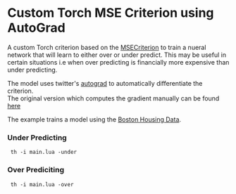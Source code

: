 # Custom Torch MSE Criterion using AutoGrad

A custom Torch criterion based on the [MSECriterion](https://github.com/torch/nn/blob/master/doc/criterion.md#nn.MSECriterion) to train a nueral network that will learn to either over or under predict. This may be useful in certain situations i.e when over predicting is financially more expensive than under predicting.  

The model uses twitter's [autograd](https://github.com/twitter/torch-autograd) to automatically differentiate the criterion.  
The original version which computes the gradient manually can be found [here](https://github.com/ronanmoynihan/biased-regression)

The example trains a model using the [Boston Housing Data](http://lib.stat.cmu.edu/datasets/boston).

### Under Predicting

``` 
 th -i main.lua -under
```

### Over Prediciting

``` 
 th -i main.lua -over
```
